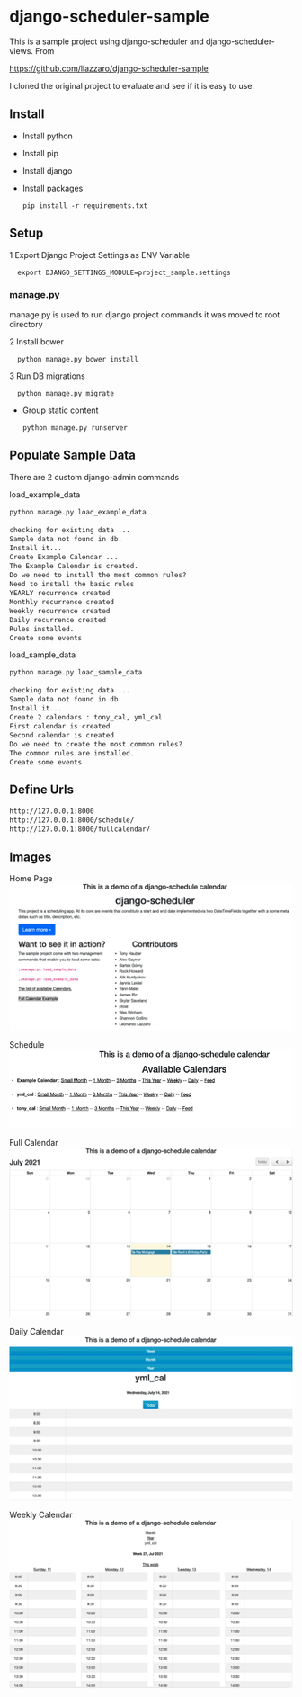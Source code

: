 # django-scheduler-sample

This is a sample project using django-scheduler and django-scheduler-views.
From

https://github.com/llazzaro/django-scheduler-sample

I cloned the original project to evaluate and see if it is easy to use.

## Install
* Install python
* Install pip
* Install django
* Install packages

      pip install -r requirements.txt

## Setup
1 Export Django Project Settings as ENV Variable
  
      export DJANGO_SETTINGS_MODULE=project_sample.settings
### manage.py 
manage.py is used to run django project commands it was moved to root directory

2 Install bower
  
      python manage.py bower install
3 Run DB migrations
  
      python manage.py migrate
* Group static content

      python manage.py runserver

## Populate Sample Data
There are 2 custom django-admin commands 

load_example_data

    python manage.py load_example_data

    checking for existing data ...
    Sample data not found in db.
    Install it...
    Create Example Calendar ...
    The Example Calendar is created.
    Do we need to install the most common rules?
    Need to install the basic rules
    YEARLY recurrence created
    Monthly recurrence created
    Weekly recurrence created
    Daily recurrence created
    Rules installed.
    Create some events



load_sample_data

    python manage.py load_sample_data

    checking for existing data ...
    Sample data not found in db.
    Install it...
    Create 2 calendars : tony_cal, yml_cal
    First calendar is created
    Second calendar is created
    Do we need to create the most common rules?
    The common rules are installed.
    Create some events
    

## Define Urls

    http://127.0.0.1:8000
    http://127.0.0.1:8000/schedule/
    http://127.0.0.1:8000/fullcalendar/


## Images
Home Page
![home](readme_img/home.png)

Schedule
![schedule](readme_img/schedule.png)

Full Calendar
![full calendar](readme_img/calendar.png)

Daily Calendar
![daily calendar](readme_img/daily.png)

Weekly Calendar
![weekly calendar](readme_img/week.png)
